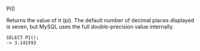 PI()

Returns the value of π (pi). The default number of decimal places displayed is seven, but MySQL uses the full double-precision value internally.

```
SELECT PI();
-> 3.141593
```
